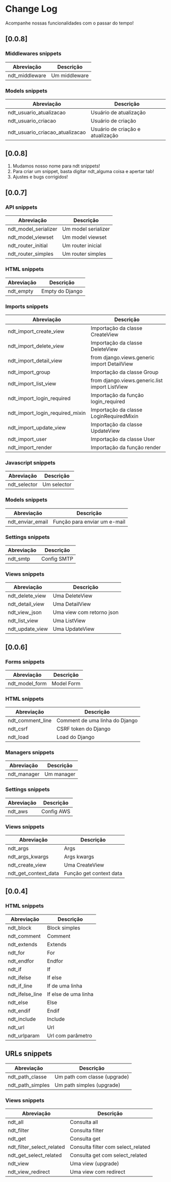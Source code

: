 # Change Log

Acompanhe nossas funcionalidades com o passar do tempo!

## [0.0.8]

### Middlewares snippets

| Abreviação     | Descrição     |
| -------------- | ------------- |
| ndt_middleware | Um middleware |

### Models snippets

| Abreviação                      | Descrição                        |
| ------------------------------- | -------------------------------- |
| ndt_usuario_atualizacao         | Usuário de atualização           |
| ndt_usuario_criacao             | Usuário de criação               |
| ndt_usuario_criacao_atualizacao | Usuário de criação e atualização |

## [0.0.8]

1. Mudamos nosso nome para ndt snippets!
2. Para criar um snippet, basta digitar ndt_alguma coisa e apertar tab!
3. Ajustes e bugs corrigidos!

## [0.0.7]

### API snippets

| Abreviação           | Descrição           |
| -------------------- | ------------------- |
| ndt_model_serializer | Um model serializer |
| ndt_model_viewset    | Um model viewset    |
| ndt_router_initial   | Um router inicial   |
| ndt_router_simples   | Um router simples   |

### HTML snippets

| Abreviação | Descrição       |
| ---------- | --------------- |
| ndt_empty  | Empty do Django |

### Imports snippets

| Abreviação                      | Descrição                                      |
| ------------------------------- | ---------------------------------------------- |
| ndt_import_create_view          | Importação da classe CreateView                |
| ndt_import_delete_view          | Importação da classe DeleteView                |
| ndt_import_detail_view          | from django.views.generic import DetailView    |
| ndt_import_group                | Importação da classe Group                     |
| ndt_import_list_view            | from django.views.generic.list import ListView |
| ndt_import_login_required       | Importação da função login_required            |
| ndt_import_login_required_mixin | Importação da classe LoginRequiredMixin        |
| ndt_import_update_view          | Importação da classe UpdateView                |
| ndt_import_user                 | Importação da classe User                      |
| ndt_import_render               | Importação da função render                    |

### Javascript snippets

| Abreviação   | Descrição   |
| ------------ | ----------- |
| ndt_selector | Um selector |

### Models snippets

| Abreviação       | Descrição                    |
| ---------------- | ---------------------------- |
| ndt_enviar_email | Função para enviar um e-mail |

### Settings snippets

| Abreviação | Descrição   |
| ---------- | ----------- |
| ndt_smtp   | Config SMTP |

### Views snippets

| Abreviação      | Descrição                 |
| --------------- | ------------------------- |
| ndt_delete_view | Uma DeleteView            |
| ndt_detail_view | Uma DetailView            |
| ndt_view_json   | Uma view com retorno json |
| ndt_list_view   | Uma ListView              |
| ndt_update_view | Uma UpdateView            |

## [0.0.6]

### Forms snippets

| Abreviação     | Descrição  |
| -------------- | ---------- |
| ndt_model_form | Model Form |

### HTML snippets

| Abreviação       | Descrição                      |
| ---------------- | ------------------------------ |
| ndt_comment_line | Comment de uma linha do Django |
| ndt_csrf         | CSRF token do Django           |
| ndt_load         | Load do Django                 |

### Managers snippets

| Abreviação  | Descrição  |
| ----------- | ---------- |
| ndt_manager | Um manager |

### Settings snippets

| Abreviação | Descrição  |
| ---------- | ---------- |
| ndt_aws    | Config AWS |

### Views snippets

| Abreviação           | Descrição               |
| -------------------- | ----------------------- |
| ndt_args             | Args                    |
| ndt_args_kwargs      | Args kwargs             |
| ndt_create_view      | Uma CreateView          |
| ndt_get_context_data | Função get context data |

## [0.0.4]

### HTML snippets

| Abreviação      | Descrição            |
| --------------- | -------------------- |
| ndt_block       | Block simples        |
| ndt_comment     | Comment              |
| ndt_extends     | Extends              |
| ndt_for         | For                  |
| ndt_endfor      | Endfor               |
| ndt_if          | If                   |
| ndt_ifelse      | If else              |
| ndt_if_line     | If de uma linha      |
| ndt_ifelse_line | If else de uma linha |
| ndt_else        | Else                 |
| ndt_endif       | Endif                |
| ndt_include     | Include              |
| ndt_url         | Url                  |
| ndt_urlparam    | Url com parâmetro    |

## URLs snippets

| Abreviação       | Descrição                    |
| ---------------- | ---------------------------- |
| ndt_path_classe  | Um path com classe (upgrade) |
| ndt_path_simples | Um path simples (upgrade)    |

### Views snippets

| Abreviação                | Descrição                          |
| ------------------------- | ---------------------------------- |
| ndt_all                   | Consulta all                       |
| ndt_filter                | Consulta filter                    |
| ndt_get                   | Consulta get                       |
| ndt_filter_select_related | Consulta filter com select_related |
| ndt_get_select_related    | Consulta get com select_related    |
| ndt_view                  | Uma view (upgrade)                 |
| ndt_view_redirect         | Uma view com redirect              |
